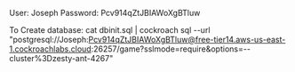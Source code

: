 User: Joseph
Password: Pcv914qZtJBIAWoXgBTluw

To Create database:
cat dbinit.sql | cockroach sql --url "postgresql://Joseph:Pcv914qZtJBIAWoXgBTluw@free-tier14.aws-us-east-1.cockroachlabs.cloud:26257/game?sslmode=require&options=--cluster%3Dzesty-ant-4267"